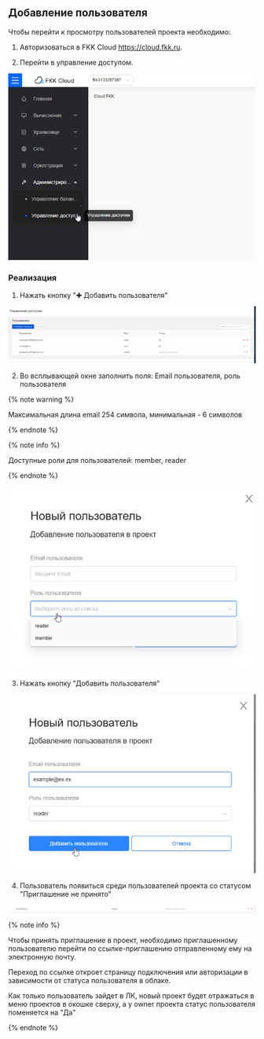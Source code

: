 ## Добавление пользователя

Чтобы перейти к просмотру пользователей проекта необходимо:

1. Авторизоваться в FKK Cloud https://cloud.fkk.ru.

2. Перейти в управление доступом.

![alt text](image.png)

### Реализация

1. Нажать кнопку "✚ Добавить пользователя"

![alt text](image-3.png)

2. Во всплывающей окне заполнить поля: Email пользователя, роль пользователя 

{% note warning %}

Максимальная длина email 254 символа, минимальная - 6 символов

{% endnote %}

{% note info %}

Доступные роли для пользователей: member, reader

{% endnote %}

![alt text](image-5.png)

3. Нажать кнопку "Добавить пользователя"

![alt text](image-6.png)

4. Пользователь появиться среди пользователей проекта со статусом "Приглашение не принято"

![alt text](image-7.png)

{% note info %}

Чтобы принять приглашение в проект, необходимо приглашенному пользователю перейти по ссылке-приглашению отправленному ему на электронную почту. 

Переход по ссылке откроет страницу подключения или авторизации в зависимости от статуса пользователя в облаке.

Как только пользователь зайдет в ЛК, новый проект будет отражаться в меню проектов в окошке сверху, а у owner проекта статус пользователя поменяется на "Да"

{% endnote %}







